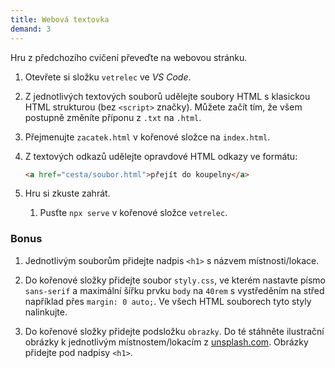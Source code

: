 ```yaml
---
title: Webová textovka
demand: 3
---
```


Hru z předchozího cvičení převeďte na webovou stránku.

1. Otevřete si složku `vetrelec` ve _VS Code_.

1. Z jednotlivých textových souborů udělejte soubory HTML s klasickou HTML strukturou (bez `<script>` značky). Můžete začít tím, že všem postupně změníte příponu z `.txt` na `.html`.

1. Přejmenujte `zacatek.html` v kořenové složce na `index.html`.

1. Z textových odkazů udělejte opravdové HTML odkazy ve formátu:

   ```html
   <a href="cesta/soubor.html">přejít do koupelny</a>
   ```

1. Hru si zkuste zahrát.

   1. Pusťte `npx serve` v kořenové složce `vetrelec`.

### Bonus

1. Jednotlivým souborům přidejte nadpis `<h1>` s názvem místnosti/lokace.

1. Do kořenové složky přidejte soubor `styly.css`, ve kterém nastavte písmo `sans-serif` a maximální šířku prvku `body` na `40rem` s vystředěním na střed například přes `margin: 0 auto;`. Ve všech HTML souborech tyto styly nalinkujte.

1. Do kořenové složky přidejte podsložku `obrazky`. Do té stáhněte ilustrační obrázky k jednotlivým místnostem/lokacím z [unsplash.com](https://unsplash.com/). Obrázky přidejte pod nadpisy `<h1>`.
